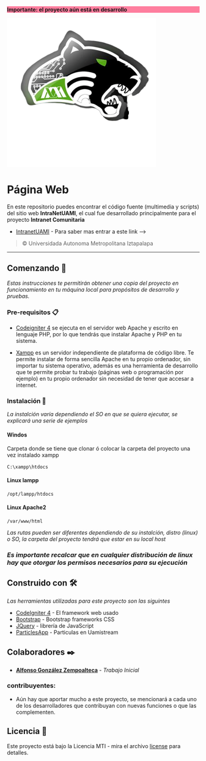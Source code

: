 <div class="container" style="background:rgba(255, 0, 64,0.5)">
    <b>Importante: el proyecto aún está en desarrollo</b>
</div>

![Intranet Comunitaria UAMI](/img/logoMark.png)

# Página Web

En este repositorio puedes encontrar el código fuente (multimedia y scripts) del sitio web **IntraNetUAMI**, el cual fue desarrollado principalmente para el proyecto **Intranet Comunitaria**

* [IntranetUAMI](<!-- qui un link principal-->) - Para saber mas entrar a este link  -->

> © Universidada Autonoma Metropolitana Iztapalapa
<!--  -->
___
## Comenzando 🚀

_Estas instrucciones te permitirán obtener una copia del proyecto en funcionamiento en tu máquina local para propósitos de desarrollo y pruebas._
<!-- EL framework PHP utilizado para este proyecto es [Codeigniter 4](https://codeigniter.com/)  -->

### Pre-requisitos 📋

* [Codeigniter 4](https://codeigniter.com/)   se ejecuta en el servidor web Apache y escrito en lenguaje PHP, por lo que tendrás que instalar Apache y PHP en tu sistema.  

* [Xampp](https://www.apachefriends.org/es/index.html)  es un servidor independiente de plataforma de código libre. Te permite instalar de forma sencilla Apache en tu propio ordenador, sin importar tu sistema operativo, además es una herramienta de desarrollo que te permite probar tu trabajo (páginas web o programación por ejemplo) en tu propio ordenador sin necesidad de tener que accesar a internet.


### Instalación 🔧

_La instalción varía dependiendo el SO en que se quiera ejecutar, se explicará una serie de ejemplos_

#### Windos
Carpeta donde se tiene que clonar ó colocar la carpeta del proyecto una vez instalado xampp

```
C:\xampp\htdocs
```

#### Linux lampp
```
/opt/lampp/htdocs
```
#### Linux Apache2

```
/var/www/html
```

_Las rutas pueden ser diferentes dependiendo de su instalción, distro (linux) o SO, la carpeta del proyecto tendrá que estar en su local host_

### _Es importante recalcar que en cualquier distribución de linux hay que otorgar los permisos necesarios para su ejecución_



## Construido con 🛠️

_Las herramientas utilizadas para este proyecto son las siguintes_

* [CodeIgniter 4](https://codeigniter.com/) - El framework web usado
* [Bootstrap](https://getbootstrap.com/) - Bootstrap frameworks CSS
* [JQuery](https://jquery.com/) -  librería de JavaScript
* [ParticlesApp](https://vincentgarreau.com/particles.js/) - Particulas en Uamistream


## Colaboradores ✒️

* **[Alfonso González Zempoalteca](https://github.com/Alfonso6z)** - *Trabajo Inicial*

### contribuyentes:
* Aún hay que aportar mucho a este proyecto, se mencionará a cada uno de los desarrolladores que contribuyan con nuevas funciones o que las complementen.

## Licencia 📄

Este proyecto está bajo la Licencia MTI - mira el archivo [license](license.md) para detalles.
